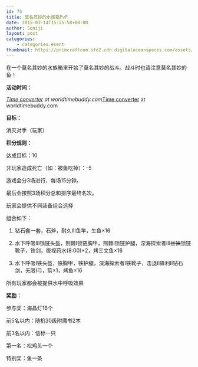 ```yaml
---
id: 75
title: 莫名其妙的水族箱PvP
date: 2015-03-14T15:25:58+00:00
author: Soniji
layout: post
categories: 
    - categories.event
thumbnail: https://primcraftcom.sfo2.cdn.digitaloceanspaces.com/assets/wp-content/uploads/2015/03/2015-03-14_15.54.46.png
---
```

  
在一个莫名其妙的水族箱里开始了莫名其妙的战斗。战斗时也请注意莫名其妙的鱼！

**活动时间：**

<span class="wtb-ew-v1" style="width: 100%; display:inline-block; overflow-y: auto;"><script src="https://www.worldtimebuddy.com/event_widget.js?h=5391959&md=3/14/2015&mt=21.50&ml=1.00&sts=0&sln=0&wt=ew-ltc"></script><i><a target="_blank" href="https://www.worldtimebuddy.com/">Time converter</a> at worldtimebuddy.com</i><noscript><a href="https://www.worldtimebuddy.com/">Time converter</a> at worldtimebuddy.com</noscript><script>window[wtb_event_widgets.pop()].init()</script></span>

**目标：**
  
消灭对手（玩家）

**积分规则：**
  
达成目标：10
  
非玩家造成死亡（如：被鱼吃掉）：-5

游戏会分3场进行，每场15分钟。
  
最后会按照3场积分总和排序最终名次。
  
玩家会提供不同装备组合选择
  
组合如下：
  
1. 钻石套一套，石斧，耐久III鱼竿，生鱼×16
  
2. 水下呼吸III锁链头盔，荆棘I锁链胸甲，荆棘I锁链护腿，深海探索者III<del>丝袜</del>锁链靴子，铁剑，夜视药水(8:00)×2，烤三文鱼×16
  
3. 水下呼吸I铁头盔，铁胸甲，铁护腿，深海探索者I铁靴子，击退II锋利II钻石剑，无限I弓，箭×1，烤鱼×16
  
所有玩家都会被提供水中呼吸效果

**奖励：**
  
参与奖：海晶灯16个
  
前5名以内：随机30级附魔书2本
  
前3名以内：信标一只
  
第一名：松鸡头一个
  
特别奖：鱼一条